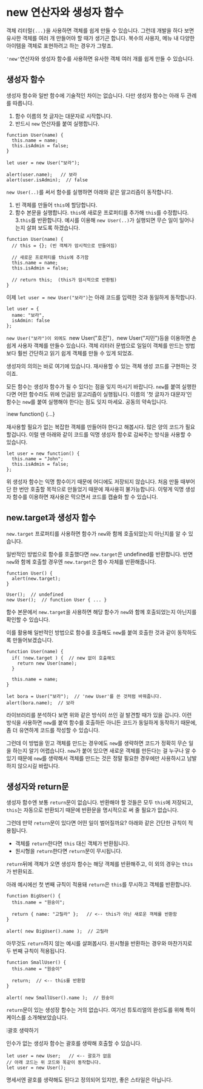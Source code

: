 # new 연산자와 생성자 함수

객체 리터럴`{...}`을 사용하면 객체를 쉽게 만들 수 있습니다. 그런데 개발을 하다 보면 유사한 객체를 여러 개 만들어야 할 때가 생기곤 합니다. 복수의 사용자, 메뉴 내 다양한 아이템을 객체로 표현하려고 하는 경우가 그렇죠.   
   
`'new'`연산자와 생성자 함수를 사용하면 유사한 객체 여러 개를 쉽게 만들 수 있습니다.   
   
## 생성자 함수
생성자 함수와 일반 함수에 기술적인 차이는 없습니다. 다만 생성자 함수는 아래 두 관례를 따릅니다.
1. 함수 이름의 첫 글자는 대문자로 시작합니다.
2. 반드시 `new` 연산자를 붙여 실행합니다.

```
function User(name) {
  this.name = name;
  this.isAdmin = false;
}

let user = new User("보라");

alert(user.name);   // 보라
alert(user.isAdmin);  // false
```
`new User(..)`를 써서 함수를 실행하면 아래와 같은 알고리즘이 동작합니다.
1. 빈 객체를 만들어 `this`에 할당합니다.
2. 함수 본문을 실행합니다. `this`에 새로운 프로퍼티를 추가해 `this`를 수정합니다.
3.`this`를 반환합니다.
예시를 이용해 `new User(..)`가 실행되면 무슨 일이 일어나는지 살펴 보도록 하겠습니다.
```
function User(name) {
  // this = {}; (빈 객체가 암시적으로 만들어짐)

  // 새로운 프로퍼티를 this에 추가함
  this.name = name;
  this.isAdmin = false;

  // return this;  (this가 암시적으로 반환됨)
}
```
이제 `let user = new User("보라")`는 아래 코드를 입력한 것과 동일하게 동작합니다.
```
let user = {
  name: "보라",
  isAdmin: false
};
```
`new User("보라")이 외에도 `new User("호진")`, `new User("지민")등을 이용하면 손쉽게 사용자 객체를 만들수 있습니다. 객체 리터러 문법으로 일일이 객체를 만드는 방법보다 훨씬 간단하고 읽기 쉽게 객체를 만들 수 있게 되었죠.   
   
생성자의 의의는 바로 여기에 있습니다. 재사용할 수 있는 객체 생성 코드를 구현하는 것이죠.   
   
모든 함수는 생성자 함수가 될 수 있다는 점을 잊지 마시기 바랍니다. `new`를 붙여 실행한다면 어떤 함수라도 위에 언급된 알고리즘이 실행됩니다. 이름의 '첫 글자가 대문자'인 함수는 `new`를 붙여 실행해야 한다는 점도 잊지 마세요. 공동의 약속입니다.   
   
❕new function() {...}   
   
재사용할 필요가 없는 복잡한 객체를 만들어야 한다고 해봅시다. 많은 양의 코드가 필요할겁니다. 이럴 땐 아래와 같이 코드를 익명 생성자 함수로 감싸주는 방식을 사용할 수 있습니다.
```
let user = new function() {
  this.name = "John";
  this.isAdmin = false;
};
```
위 생성자 함수는 익명 함수이기 때문에 어디에도 저장되지 않습니다. 처음 만들 때부어 단 한 번만 호출할 목적으로 만들었기 때문에 재사용히 불가능합니다. 이렇게 익명 생성자 함수를 이용하면 재사용은 막으면서 코드를 캡슐화 할 수 있습니다.   
   

## new.target과 생성자 함수
`new.target` 프로퍼티를 사용하면 함수가 `new`와 함께 호출되었는지 아닌지를 알 수 있습니다.   
   
일반적인 방법으로 함수를 호출했다면 `new.target`은 undefined를 반환합니다. 반면 `new`와 함께 호출할 경우엔 `new.target`은 함수 자체를 반환해줍니다.
```
function User() {
  alert(new.target);
}

User();  // undefined
new User();  // function User { ... }
```
함수 본문에서 `new.target`을 사용하면 해당 함수가 `new`와 함께 호출되었는지 아닌지를 확인할 수 있습니다.   
   
이를 활용해 일반적인 방법으로 함수를 호출해도 `new`를 붙여 호출한 것과 같이 동작하도록 만들어보겠습니다.
```
function User(name) {
  if( !new.target ) {  // new 없이 호출해도
    return new User(name);
  }

  this.name = name;
}

let bora = User("보라");  // 'new User'를 쓴 것처럼 바꿔줍니다.
alert(bora.name);  // 보라
```
라이브러리를 분석하다 보면 위와 같은 방식이 쓰인 걸 발견할 때가 있을 겁니다. 이런 방식을 사용하면 `new`를 붙여 함수를 호출하든 아니든 코드가 동일하게 동작하기 때문에, 좀 더 유연하게 코드를 작성할 수 있습니다.   
   
그런데 이 방법을 믿고 객체를 만드는 경우에도 `new`를 생략하면 코드가 정확히 무슨 일을 하는지 알기 어렵습니다. `new`가 붙어 있으면 새로운 객체를 만든다는 걸 누구나 알 수 있기 때문에 `new`를 생략해서 객체를 만드는 것은 정말 필요한 경우에만 사용하시고 남발하지 않으시길 바랍니다.


## 생성자와 return문
생성자 함수엔 보통 `return`문이 없습니다. 반환해야 할 것들은 모두 `this`에 저장되고, `this`는 자동으로 반환되기 때문에 반환문을 명시적으로 써 줄 필요가 없습니다.   
   
그런데 만약 `return`문이 있다면 어떤 일이 벌어질까요? 아래와 같은 간단한 규칙이 적용됩니다.
- 객체를 `return`한다면 `this` 대신 객체가 반환됩니다.
- 원시형을 `return`한다면 `return`문이 무시됩니다.

`return`뒤에 객체가 오면 생성자 함수는 해당 객체를 반환해주고, 이 외의 경우는 `this`가 반환되죠.   
   
아래 예시에선 첫 번째 규칙이 적용돼 `return`은 `this`를 무시하고 객체를 반환합니다.
```
function BigUser() {
  this.name = "원숭이";
  
  return { name: "고릴라" };   // <-- this가 아닌 새로운 객체를 반환함
}

alert( new BigUser().name );  // 고릴라
```
아무것도 `return`하지 않는 예시를 살펴봅시다. 원시형을 반환하는 경우와 마찬가지로 두 번째 규칙이 적용됩니다.
```
function SmallUser() {
  this.name = "원숭이"
  
  return;  // <-- this를 반환함
}

alert( new SmallUser().name );  // 원숭이
```
`return`문이 있는 생성장 함수는 거의 없습니다. 여기선 튜토리얼의 완성도를 위해 특이 케이스를 소개해보았습니다.   
   
❕괄호 생략하기   
   
인수가 없는 생성자 함수는 괄호를 생략해 호출할 수 있습니다.
```
let user = new User;   // <-- 괄호가 없음
// 아래 코드는 위 코드와 똑같이 동작합니다.
let user = new User();
```
명세서엔 괄호를 생략해도 된다고 정의되어 있지만, 좋은 스타일은 아닙니다.
   
   
